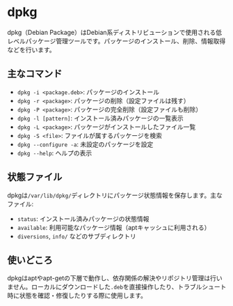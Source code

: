 # dpkg

dpkg（Debian Package）はDebian系ディストリビューションで使用される低レベルパッケージ管理ツールです。パッケージのインストール、削除、情報取得などを行います。

## 主なコマンド

- `dpkg -i <package.deb>`: パッケージのインストール
- `dpkg -r <package>`: パッケージの削除（設定ファイルは残す）
- `dpkg -P <package>`: パッケージの完全削除（設定ファイルも削除）
- `dpkg -l [pattern]`: インストール済みパッケージの一覧表示
- `dpkg -L <package>`: パッケージがインストールしたファイル一覧
- `dpkg -S <file>`: ファイルが属するパッケージを検索
- `dpkg --configure -a`: 未設定のパッケージを設定
- `dpkg --help`: ヘルプの表示

## 状態ファイル

dpkgは`/var/lib/dpkg/`ディレクトリにパッケージ状態情報を保存します。主なファイル:

- `status`: インストール済みパッケージの状態情報
- `available`: 利用可能なパッケージ情報（aptキャッシュに利用される）
- `diversions`, `info/` などのサブディレクトリ

## 使いどころ

dpkgはaptやapt-getの下層で動作し、依存関係の解決やリポジトリ管理は行いません。ローカルにダウンロードした`.deb`を直接操作したり、トラブルシュート時に状態を確認・修復したりする際に使用します。